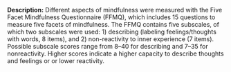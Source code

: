 **Description:** Different aspects of mindfulness were measured with the Five Facet Mindfulness Questionnaire (FFMQ), which includes 15 questions to measure five facets of mindfulness. The FFMQ contains five subscales, of which two subscales were used: 1) describing (labeling feelings/thoughts with words, 8 items), and 2) non-reactivity to inner experience (7 items). Possible subscale scores range from 8–40 for describing and 7–35 for nonreactivity. Higher scores indicate a higher capacity to describe thoughts and feelings or or lower reactivity.  
